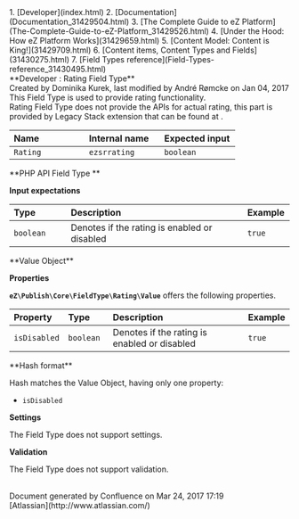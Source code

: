<div id="page">
<div id="main" class="aui-page-panel">
<div id="main-header">
<div id="breadcrumb-section">
1.  [Developer](index.html)
2.  [Documentation](Documentation_31429504.html)
3.  [The Complete Guide to eZ Platform](The-Complete-Guide-to-eZ-Platform_31429526.html)
4.  [Under the Hood: How eZ Platform Works](31429659.html)
5.  [Content Model: Content is King!](31429709.html)
6.  [Content items, Content Types and Fields](31430275.html)
7.  [Field Types reference](Field-Types-reference_31430495.html)

</div>
**Developer : Rating Field Type**

</div>
<div id="content" class="view">
<div class="page-metadata">
Created by Dominika Kurek, last modified by André Rømcke on Jan 04, 2017

</div>
<div id="main-content" class="wiki-content group">
<div class="contentLayout2">
<div class="columnLayout two-right-sidebar"
data-layout="two-right-sidebar">
<div class="cell normal" data-type="normal">
<div class="innerCell">
This Field Type is used to provide rating functionality.

<div
class="confluence-information-macro confluence-information-macro-information">
<div class="confluence-information-macro-body">
Rating Field Type does not provide the APIs for actual rating, this part is provided by Legacy Stack extension that can be found at <https://github.com/ezsystems/ezstarrating>.

</div>
</div>
<div class="table-wrap">
<table>
<colgroup>
<col width="33%" />
<col width="33%" />
<col width="33%" />
</colgroup>
<thead>
<tr class="header">
<th align="left">Name</th>
<th align="left">Internal name</th>
<th align="left">Expected input</th>
</tr>
</thead>
<tbody>
<tr class="odd">
<td align="left"><code>Rating</code></td>
<td align="left"><code>ezsrrating</code></td>
<td align="left"><code>boolean</code></td>
</tr>
</tbody>
</table>

</div>
**PHP API Field Type **

**Input expectations**

<div class="table-wrap">
<table style="width:100%;">
<colgroup>
<col width="20%" />
<col width="62%" />
<col width="16%" />
</colgroup>
<thead>
<tr class="header">
<th align="left">Type</th>
<th align="left">Description</th>
<th align="left">Example</th>
</tr>
</thead>
<tbody>
<tr class="odd">
<td align="left"><code>boolean</code></td>
<td align="left">Denotes if the rating is enabled or disabled</td>
<td align="left"><code>true</code></td>
</tr>
</tbody>
</table>

</div>
**Value Object**

**Properties**

**`eZ\Publish\Core\FieldType\Rating\Value`** offers the following properties.

<div class="table-wrap">
<table>
<colgroup>
<col width="19%" />
<col width="16%" />
<col width="50%" />
<col width="13%" />
</colgroup>
<thead>
<tr class="header">
<th align="left">Property</th>
<th align="left">Type</th>
<th align="left">Description</th>
<th align="left">Example</th>
</tr>
</thead>
<tbody>
<tr class="odd">
<td align="left"><code>isDisabled</code></td>
<td align="left"><code>boolean</code></td>
<td align="left">Denotes if the rating is enabled or disabled</td>
<td align="left"><code>true</code></td>
</tr>
</tbody>
</table>

</div>
**Hash format**

Hash matches the Value Object, having only one property:

-   `isDisabled`

**Settings**

The Field Type does not support settings.

**Validation**

The Field Type does not support validation.

</div>
</div>
<div class="cell aside" data-type="aside">
<div class="innerCell">
 

</div>
</div>
</div>
</div>
</div>
</div>
</div>
<div id="footer" role="contentinfo">
<div class="section footer-body">
Document generated by Confluence on Mar 24, 2017 17:19

<div id="footer-logo">
[Atlassian](http://www.atlassian.com/)

</div>
</div>
</div>
</div>


